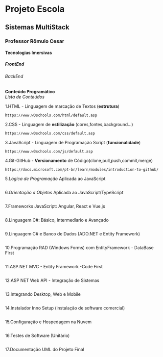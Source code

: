 <h1>Projeto Escola</h1>
<h2> Sistemas MultiStack</h2>
<h3> Professor Rômulo Cesar</h3>
<h4> Tecnologias Imersivas</h4>
<h5> FrontEnd </h5>
<h6> BackEnd</h6>

**Conteúdo Programático**<br>
*Lista de Conteúdos*

1.HTML - Linguagem de marcação de Textos (**estrutura**) <br> 

```
https://www.w3schools.com/html/default.asp
```

2.CSS  - Linguagem de **estilização** (cores,fontes,background...) <br>

```
https://www.w3schools.com/css/default.asp
```

3.JavaScript - Linguagem de Programação Script (**funcionalidade**) <br>

```
https://www.w3schools.com/js/default.asp
```
4.Git-GitHub - **Versionamento** de Código(clone,pull,push,commit,merge)<br>
```
https://docs.microsoft.com/pt-br/learn/modules/introduction-to-github/
```
5.*Lógica de Programação* Aplicada ao JavaScript<br>
```

```
6.*Orientação a Objetos* Aplicada ao JavaScript/TypeScript<br>
```
```
7.Frameworks JavaScript: Angular, React e Vue.js<br>
```
```
8.Linguagem C#: Básico, Intermedíario e Avançado<br>
```
```
9.Linguagem C# e Banco de Dados (ADO.NET e Entity Framework)<br>
```
```
10.Programação RAD (Windows Forms) com EntityFramework - DataBase First<br>
```
```
11.ASP.NET MVC - Entity Framework -Code First<br>
```
```
12.ASP NET Web API - Integração de Sistemas<br>
```
```
13.Integrando Desktop, Web e Mobile<br>
```
```
14.Instalador Inno Setup (instalação de software comercial)<br>
```
```
15.Configuração e Hospedagem na Nuvem<br>
```
```
16.Testes de Software (Unitário)<br>
```
```
17.Documentação UML do Projeto Final<br>
```
```
